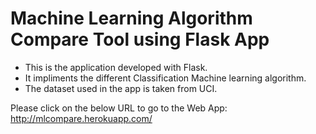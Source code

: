 # Machine Learning Algorithm Compare Tool using Flask App
* This is the application developed with Flask.
* It impliments the different Classification Machine learning algorithm.
* The dataset used in the app is taken from UCI.

Please click on the below URL to go to the Web App:
http://mlcompare.herokuapp.com/ 
